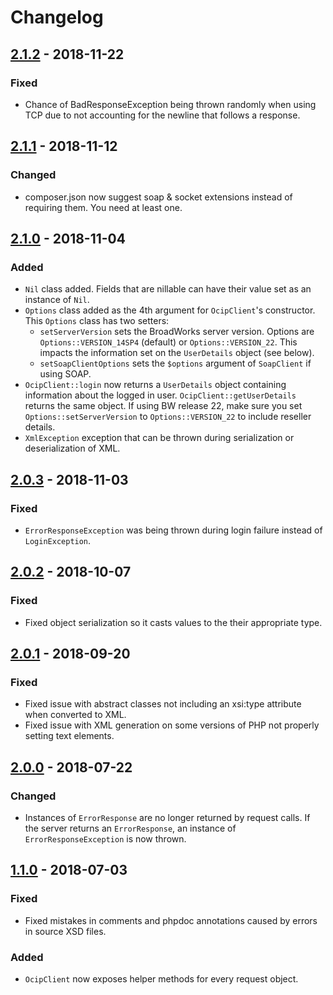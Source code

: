 # Changelog

## [2.1.2] - 2018-11-22
### Fixed
- Chance of BadResponseException being thrown randomly when using TCP due to not accounting for the newline that follows a response.

## [2.1.1] - 2018-11-12
### Changed
- composer.json now suggest soap & socket extensions instead of requiring them. You need at least one.

## [2.1.0] - 2018-11-04
### Added
- `Nil` class added. Fields that are nillable can have their value set as an instance of `Nil`.
- `Options` class added as the 4th argument for `OcipClient`'s constructor. This `Options` class has two setters:
  - `setServerVersion` sets the BroadWorks server version. Options are `Options::VERSION_14SP4` (default) or `Options::VERSION_22`. This impacts the information set on the `UserDetails` object (see below).
  - `setSoapClientOptions` sets the `$options` argument of `SoapClient` if using SOAP.
- `OcipClient::login` now returns a `UserDetails` object containing information about the logged in user. `OcipClient::getUserDetails` returns the same object. If using BW release 22, make sure you set `Options::setServerVersion` to `Options::VERSION_22` to include reseller details.
- `XmlException` exception that can be thrown during serialization or deserialization of XML.

## [2.0.3] - 2018-11-03
### Fixed
- `ErrorResponseException` was being thrown during login failure instead of `LoginException`.

## [2.0.2] - 2018-10-07
### Fixed
- Fixed object serialization so it casts values to the their appropriate type. 

## [2.0.1] - 2018-09-20
### Fixed
- Fixed issue with abstract classes not including an xsi:type attribute when converted to XML.
- Fixed issue with XML generation on some versions of PHP not properly setting text elements.

## [2.0.0] - 2018-07-22
### Changed
- Instances of `ErrorResponse` are no longer returned by request calls. If the server returns an `ErrorResponse`, an instance of `ErrorResponseException` is now thrown.

## [1.1.0] - 2018-07-03
### Fixed
- Fixed mistakes in comments and phpdoc annotations caused by errors in source XSD files.

### Added
- `OcipClient` now exposes helper methods for every request object.

[2.1.2]: https://github.com/cwmiller/broadworks-connector/compare/2.1.1...2.1.2
[2.1.1]: https://github.com/cwmiller/broadworks-connector/compare/2.1.0...2.1.1
[2.1.0]: https://github.com/cwmiller/broadworks-connector/compare/2.0.3...2.1.0
[2.0.3]: https://github.com/cwmiller/broadworks-connector/compare/2.0.2...2.0.3
[2.0.2]: https://github.com/cwmiller/broadworks-connector/compare/2.0.1...2.0.2
[2.0.1]: https://github.com/cwmiller/broadworks-connector/compare/2.0...2.0.1
[2.0.0]: https://github.com/cwmiller/broadworks-connector/compare/1.1...2.0
[1.1.0]: https://github.com/cwmiller/broadworks-connector/compare/1.0...1.1